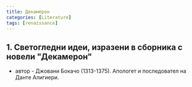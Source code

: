 ```yaml
---
title: Декамерон
categories: [Literature]
tags: [renaissance]
---
```

## 1. Светогледни идеи, изразени в сборника с новели "Декамерон"
- автор - Джовани Бокачо (1313-1375). Апологет и последовател на Данте Алигиери.

